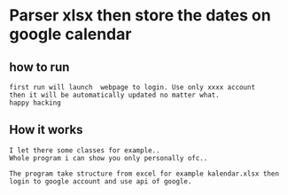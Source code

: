 # Parser xlsx then store the dates on google calendar

## how to run

```
first run will launch  webpage to login. Use only xxxx account
then it will be automatically updated no matter what.
happy hacking
```

## How it works

```
I let there some classes for example..
Whole program i can show you only personally ofc..

The program take structure from excel for example kalendar.xlsx then login to google account and use api of google. 
```

